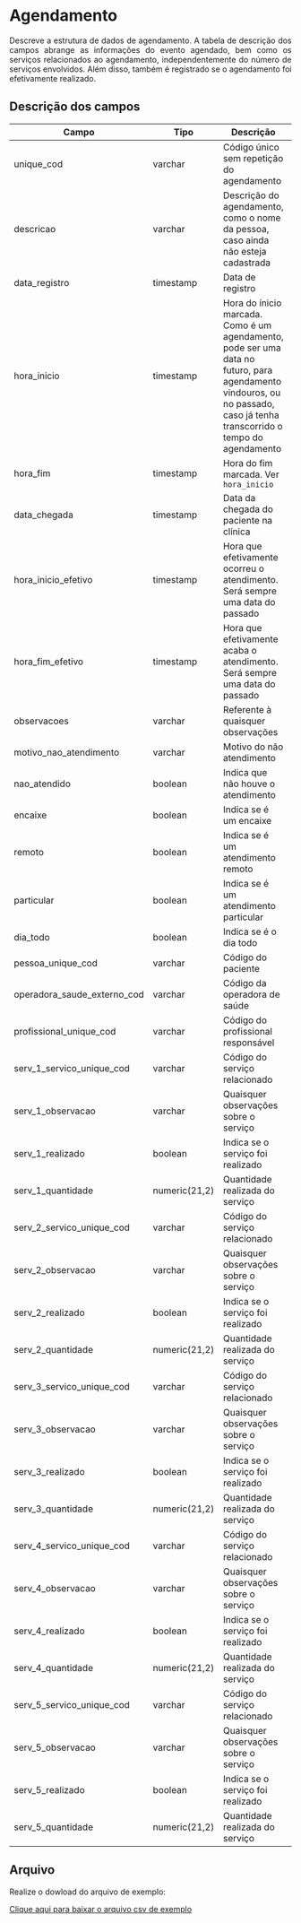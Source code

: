 # Agendamento

<p align="justify"> 
Descreve a estrutura de dados de agendamento. A tabela de descrição dos campos abrange as informações do evento agendado, bem como os serviços relacionados ao agendamento, independentemente do número de serviços envolvidos. Além disso, também é registrado se o agendamento foi efetivamente realizado.
 </p>

## Descrição dos campos

| Campo                        | Tipo       | Descrição                                                                                         | Restrição   |
|------------------------------|------------|---------------------------------------------------------------------------------------------------|-------------|
| unique_cod                  | varchar    | Código único sem repetição do agendamento                                                                          | Obrigatório | 
| descricao                    |   varchar | Descrição do agendamento, como o nome da pessoa, caso ainda não esteja cadastrada                                                                                                  |             |
| data_registro                | timestamp  | Data de registro  |  Obrigatório     | 
| hora_inicio                  |   timestamp  | Hora do ínicio marcada. Como é um agendamento, pode ser uma data no futuro, para agendamento vindouros, ou no passado, caso já tenha transcorrido o tempo do agendamento                                                                                                 |             |
| hora_fim                     |    timestamp  | Hora do fim marcada. Ver `hora_inicio`  | |
| data_chegada                 | timestamp       |  Data da chegada do paciente na clínica |             |
| hora_inicio_efetivo          | timestamp  |  Hora que efetivamente ocorreu o atendimento. Será sempre uma data do passado                                                                                                |  Origatório caso o evento tenha de fato acontecido           |
| hora_fim_efetivo             | timestamp   | Hora que efetivamente acaba o atendimento. Será sempre uma data do passado | Origatório caso o evento tenha de fato acontecido |
| observacoes                  |  varchar   | Referente à quaisquer observações                                                                                                  |             |
| motivo_nao_atendimento       |  varchar          |  Motivo do não atendimento                                                                                                 |             |
| nao_atendido                 |  boolean          |  Indica que não houve o atendimento                                                                                                 |             |
| encaixe                      |  boolean          |  Indica se é um encaixe                                                                                                 |             |
| remoto                       |  boolean          |  Indica se é um atendimento remoto                                                                                                  |             |
| particular                   |  boolean          |  Indica se é um atendimento particular                                                                                                  |             |
| dia_todo                     |  boolean          |  Indica se é o dia todo                                                                                                  |             |
| pessoa_unique_cod           |  varchar          |  Código do paciente   |      |
| operadora_saude_externo_cod  |  varchar          | Código da operadora de saúde                                                                                                   |             |
| profissional_unique_cod     | varchar           |  Código do profissional responsável                                                                                                 |             |
| serv_1_servico_unique_cod   |  varchar          | Código do serviço relacionado                                                                                                  |             |
| serv_1_observacao            |  varchar          |  Quaisquer observações sobre o serviço                                                                                                 |             |
| serv_1_realizado             |  boolean          |  Indica se o serviço foi realizado                                                                                                 |             |
| serv_1_quantidade            | numeric(21,2)            |  Quantidade realizada do serviço                                                                                                 |             |
| serv_2_servico_unique_cod   |  varchar          | Código do serviço relacionado                                                                                                  |             |
| serv_2_observacao            |  varchar          | Quaisquer observações sobre o serviço                                                                                                   |             |
| serv_2_realizado             |  boolean          | Indica se o serviço foi realizado                                                                                                  |             |
| serv_2_quantidade            | numeric(21,2)            | Quantidade realizada do serviço                                                                                                  |             |
| serv_3_servico_unique_cod   | varchar          |   Código do serviço relacionado                                                                                                |             |
| serv_3_observacao            | varchar           | Quaisquer observações sobre o serviço                                                                                                   |             |
| serv_3_realizado             |  boolean          |  Indica se o serviço foi realizado                                                                                                 |             |
| serv_3_quantidade            | numeric(21,2)            |  Quantidade realizada do serviço                                                                                                 |             |
| serv_4_servico_unique_cod   |  varchar          |  Código do serviço relacionado                                                                                                 |             |
| serv_4_observacao            |  varchar          | Quaisquer observações sobre o serviço                                                                                                   |             |
| serv_4_realizado             |   boolean         |   Indica se o serviço foi realizado                                                                                                |             |
| serv_4_quantidade            | numeric(21,2)  |  Quantidade realizada do serviço                                                                                                 |             |
| serv_5_servico_unique_cod   |  varchar         |  Código do serviço relacionado                                                                                                 |             |
| serv_5_observacao            | varchar           | Quaisquer observações sobre o serviço                                                                                                   |             |
| serv_5_realizado             |  boolean          | Indica se o serviço foi realizado                                                                                                  |             |
| serv_5_quantidade            |  numeric(21,2)           |  Quantidade realizada do serviço                                                                                                 |             |


## Arquivo
<p align="justify">Realize o dowload do arquivo de exemplo:</p>

[Clique aqui para baixar o arquivo csv de exemplo](arquivos_exemplos/agendamento.csv ':ignore')